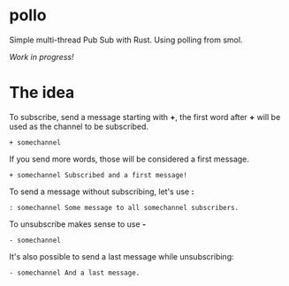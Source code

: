 # pollo

Simple multi-thread Pub Sub with Rust. Using polling from smol.

_Work in progress!_

# The idea

To subscribe, send a message starting with **+**, the first word after **+** will be
used as the channel to be subscribed.

    + somechannel

If you send more words, those will be considered a first message.

    + somechannel Subscribed and a first message!

To send a message without subscribing, let's use **:**

    : somechannel Some message to all somechannel subscribers.

To unsubscribe makes sense to use **-**

    - somechannel

It's also possible to send a last message while unsubscribing:

    - somechannel And a last message.
